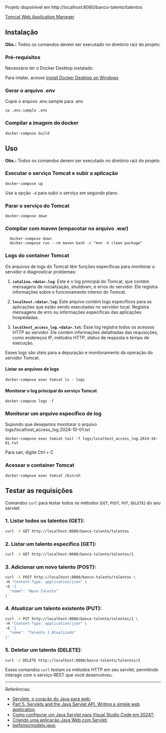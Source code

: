 Projeto dispoinível em http://localhost:8080/banco-talento/talentos

[Tomcat Web Application Manager](http://localhost:8080/manage)

## Instalação

**Obs.:** Todos os comandos devem ser executado no diretório raiz do projeto.

### Pré-requisitos

Necessário ter o Docker Desktop instalado. 

Para intalar, acesse [Install Docker Desktop on Windows](https://docs.docker.com/desktop/install/windows-install/)

### Gerar o arquivo .env
Copie o arquivo .env.sample para .env
``` 
cp .env.sample .env
```

### Compilar a imagem do docker
```
docker-compose build
```
   

## Uso

**Obs.:** Todos os comandos devem ser executado no diretório raiz do projeto.

### Executar o serviço Tomcat e subir a aplicação

```
docker-compose up
```

Use a opção `-d` para subir o serviço em segundo plano


### Parar o serviço do Tomcat

```
docker-compose down
```

### Compilar com maven (empacotar no arquivo .war)
```
  docker-compose down
  docker-compose run --rm maven bash -c "mvn -X clean package"
```

### Logs do container Tomcat

Os arquivos de logs do Tomcat têm funções específicas para monitorar o servidor e diagnosticar problemas:

1. **`catalina.<data>.log`**: Este é o log principal do Tomcat, que contém mensagens de inicialização, shutdown, e erros do servidor. Ele registra informações sobre o funcionamento interno do Tomcat.

2. **`localhost.<data>.log`**: Este arquivo contém logs específicos para as aplicações que estão sendo executadas no servidor local. Registra mensagens de erro ou informações específicas das aplicações hospedadas.

3. **`localhost_access_log.<data>.txt`**: Esse log registra todos os acessos HTTP ao servidor. Ele contém informações detalhadas das requisições, como endereços IP, métodos HTTP, status de resposta e tempo de execução.

Esses logs são úteis para a depuração e monitoramento da operação do servidor Tomcat.

#### Listar os arquivos de logs 
```
docker-compose exec tomcat ls - logs
```

#### Monitorar o log principal do serviço Tomcat

```
docker-compose logs -f
```


### Monitorar um arquivo específico de log

Supondo que desejamos monitorar o arquivo   logs/localhost_access_log.2024-10-01.txt

```
docker-compose exec tomcat tail -f logs/localhost_access_log.2024-10-01.txt
```

Para sair, digite Ctrl + C

### Acessar o container Tomcat

```
docker-compose exec tomcat /bin/sh
```

## Testar as requisições 

Comandos `curl` para testar todos os métodos (`GET`, `POST`, `PUT`, `DELETE`) do seu servlet:

### 1. **Listar todos os talentos (GET)**:
```bash
curl -X GET http://localhost:8080/banco-talento/talentos
```

### 2. **Listar um talento específico (GET)**:
```bash
curl -X GET http://localhost:8080/banco-talento/talentos/1
```

### 3. **Adicionar um novo talento (POST)**:
```bash
curl -X POST http://localhost:8080/banco-talento/talentos \
-H "Content-Type: application/json" \
-d '{
  "nome": "Novo Talento"
}'
```

### 4. **Atualizar um talento existente (PUT)**:
```bash
curl -X PUT http://localhost:8080/banco-talento/talentos/1 \
-H "Content-Type: application/json" \
-d '{
  "nome": "Talento 1 Atualizado"
}'
```

### 5. **Deletar um talento (DELETE)**:
```bash
curl -X DELETE http://localhost:8080/banco-talento/talentos/3
```

Esses comandos `curl` testam os métodos HTTP em seu servlet, permitindo interagir com o serviço REST que você desenvolveu.


---
Referências:
- [Servlets, o coração do Java para web](https://www.devmedia.com.br/servlets-o-coracao-do-java-para-web/26036);
- [Part 5. Servlets and the Java Servlet API. Writing a simple web application](https://codegym.cc/groups/posts/301-part-5-servlets-and-the-java-servlet-api-writing-a-simple-web-application)
- [Como configurar um Java Servlet para Visual Studio Code em 2024?](https://medium.com/@opedrolacerda/como-configurar-um-java-servlet-para-visual-studio-code-em-2024-8b20d17bb5a6);
- [Criando uma aplicação Java Web com Servlet](https://www.alura.com.br/artigos/criando-uma-aplicacao-java-web-com-servlet?utm_term=&utm_campaign=%5BSearch%5D+%5BPerformance%5D+-+Dynamic+Search+Ads+-+Artigos+e+Conte%C3%BAdos&utm_source=adwords&utm_medium=ppc&hsa_acc=7964138385&hsa_cam=11384329873&hsa_grp=164240702375&hsa_ad=703829337057&hsa_src=g&hsa_tgt=dsa-2276348409543&hsa_kw=&hsa_mt=&hsa_net=adwords&hsa_ver=3&gad_source=1&gclid=Cj0KCQjwmOm3BhC8ARIsAOSbapXZ8y-2KymnbhJOuS0zyq1Tp2pp5uRB_AMQy0yfgFqwCw8wGTOWtYwaAsGyEALw_wcB);
- [leefsmp/models.java](https://gist.github.com/leefsmp/b4c089734852c793cf85);
